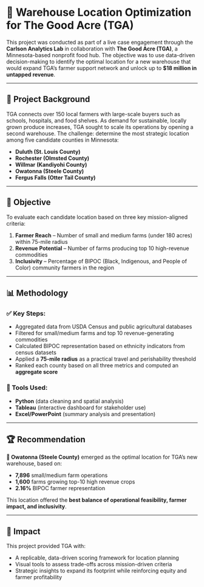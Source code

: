 # 🏬 Warehouse Location Optimization for The Good Acre (TGA)

This project was conducted as part of a live case engagement through the **Carlson Analytics Lab** in collaboration with **The Good Acre (TGA)**, a Minnesota-based nonprofit food hub. The objective was to use data-driven decision-making to identify the optimal location for a new warehouse that would expand TGA’s farmer support network and unlock up to **$18 million in untapped revenue**.

---

## 🧭 Project Background

TGA connects over 150 local farmers with large-scale buyers such as schools, hospitals, and food shelves. As demand for sustainable, locally grown produce increases, TGA sought to scale its operations by opening a second warehouse. The challenge: determine the most strategic location among five candidate counties in Minnesota:
- **Duluth (St. Louis County)**
- **Rochester (Olmsted County)**
- **Willmar (Kandiyohi County)**
- **Owatonna (Steele County)**
- **Fergus Falls (Otter Tail County)**

---

## 🎯 Objective

To evaluate each candidate location based on three key mission-aligned criteria:
1. **Farmer Reach** – Number of small and medium farms (under 180 acres) within 75-mile radius
2. **Revenue Potential** – Number of farms producing top 10 high-revenue commodities
3. **Inclusivity** – Percentage of BIPOC (Black, Indigenous, and People of Color) community farmers in the region

---

## 📊 Methodology

### ✅ Key Steps:
- Aggregated data from USDA Census and public agricultural databases
- Filtered for small/medium farms and top 10 revenue-generating commodities
- Calculated BIPOC representation based on ethnicity indicators from census datasets
- Applied a **75-mile radius** as a practical travel and perishability threshold
- Ranked each county based on all three metrics and computed an **aggregate score**

### 📍 Tools Used:
- **Python** (data cleaning and spatial analysis)
- **Tableau** (interactive dashboard for stakeholder use)
- **Excel/PowerPoint** (summary analysis and presentation)

---

## 🏆 Recommendation

**📍 Owatonna (Steele County)** emerged as the optimal location for TGA’s new warehouse, based on:
- **7,896** small/medium farm operations
- **1,600** farms growing top-10 high revenue crops
- **2.16%** BIPOC farmer representation

This location offered the **best balance of operational feasibility, farmer impact, and inclusivity**.

---

## 🌱 Impact

This project provided TGA with:
- A replicable, data-driven scoring framework for location planning
- Visual tools to assess trade-offs across mission-driven criteria
- Strategic insights to expand its footprint while reinforcing equity and farmer profitability
